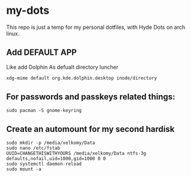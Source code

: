 # my-dots
This repo is just a temp for my personal dotfiles, with Hyde Dots on arch linux.


## Add DEFAULT APP
Like add Dolphin As defualt directory luncher
```bash
xdg-mime default org.kde.dolphin.desktop inode/directory
```


## For passwords and passkeys related things:
```
sudo pacman -S gnome-keyring
```

## Create an automount for my second hardisk
```
sudo mkdir -p /media/xelkomy/Data
sudo nano /etc/fstab
UUID=CHANGETHISWITHYOURS /media/xelkomy/Data ntfs-3g defaults,nofail,uid=1000,gid=1000 0 0
sudo systemctl daemon-reload
sudo mount -a
```
